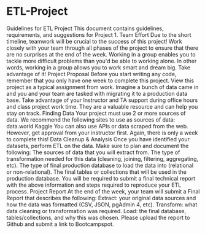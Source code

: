 # ETL-Project
Guidelines for ETL Project This document contains guidelines, requirements, and suggestions for Project 1.  Team Effort Due to the short timeline, teamwork will be crucial to the success of this project! Work closely with your team through all phases of the project to ensure that there are no surprises at the end of the week. Working in a group enables you to tackle more difficult problems than you'd be able to working alone. In other words, working in a group allows you to work smart and dream big. Take advantage of it!  Project Proposal Before you start writing any code, remember that you only have one week to complete this project. View this project as a typical assignment from work. Imagine a bunch of data came in and you and your team are tasked with migrating it to a production data base. Take advantage of your Instructor and TA support during office hours and class project work time. They are a valuable resource and can help you stay on track.  Finding Data Your project must use 2 or more sources of data. We recommend the following sites to use as sources of data:   data.world   Kaggle   You can also use APIs or data scraped from the web. However, get approval from your instructor first. Again, there is only a week to complete this!  Data Cleanup &amp; Analysis Once you have identified your datasets, perform ETL on the data. Make sure to plan and document the following:   The sources of data that you will extract from.   The type of transformation needed for this data (cleaning, joining, filtering, aggregating, etc).   The type of final production database to load the data into (relational or non-relational).   The final tables or collections that will be used in the production database.   You will be required to submit a final technical report with the above information and steps required to reproduce your ETL process.  Project Report At the end of the week, your team will submit a Final Report that describes the following:   Extract: your original data sources and how the data was formatted (CSV, JSON, pgAdmin 4, etc).   Transform: what data cleaning or transformation was required.   Load: the final database, tables/collections, and why this was chosen.   Please upload the report to Github and submit a link to Bootcampspot.
